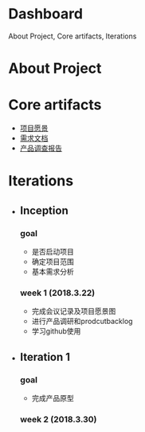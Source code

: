 # Dashboard  

About Project, Core artifacts, Iterations  

# About Project  

# Core artifacts

  + [项目愿景](.\4_Vision.md)  
  + [需求文档](.\5_ProductBacklog.md)  
  + [产品调查报告](.\3_Investigation.md)

# Iterations  

  + ## Inception  
     ### goal
     + 是否启动项目
     + 确定项目范围
     + 基本需求分析
   
     ### week 1 (2018.3.22)  
    + 完成会议记录及项目愿景图
    + 进行产品调研和prodcutbacklog
    + 学习github使用
    
  + ## Iteration 1
     ### goal  
     + 完成产品原型

     ### week 2 (2018.3.30)